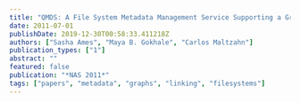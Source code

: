 ```yaml
---
title: "QMDS: A File System Metadata Management Service Supporting a Graph Data Model-based Query Language"
date: 2011-07-01
publishDate: 2019-12-30T00:58:33.411218Z
authors: ["Sasha Ames", "Maya B. Gokhale", "Carlos Maltzahn"]
publication_types: ["1"]
abstract: ""
featured: false
publication: "*NAS 2011*"
tags: ["papers", "metadata", "graphs", "linking", "filesystems"]
---
```


